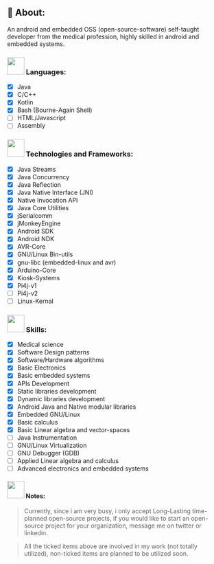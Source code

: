 ## 📌 About: 

An android and embedded OSS (open-source-software) self-taught developer from the medical profession, highly skilled in android and embedded systems.

### <img src="https://user-images.githubusercontent.com/60224159/202689902-ca1164de-930f-43b8-8517-35c9c5751d06.svg" width=40 height=40></img> Languages: 
- [x] Java
- [x] C/C++
- [x] Kotlin
- [x] Bash (Bourne-Again Shell)
- [ ] HTML/Javascript
- [ ] Assembly

### <img src="https://user-images.githubusercontent.com/60224159/202691115-3eb08563-3d7b-417f-a02c-9e2b7f2ed01b.svg" width=40 height=40></img> Technologies and Frameworks: 
- [x] Java Streams
- [x] Java Concurrency
- [x] Java Reflection
- [x] Java Native Interface (JNI)
- [x] Native Invocation API
- [x] Java Core Utilities
- [x] jSerialcomm
- [x] jMonkeyEngine
- [x] Android SDK
- [x] Android NDK
- [x] AVR-Core
- [x] GNU/Linux Bin-utils
- [x] gnu-libc (embedded-linux and avr)
- [x] Arduino-Core
- [x] Kiosk-Systems 
- [x] Pi4j-v1
- [ ] Pi4j-v2
- [ ] Linux-Kernal

### <img src="https://user-images.githubusercontent.com/60224159/202691386-fbe87724-ed6b-4736-8d57-8705b67c24f1.svg" width=40 height=40></img> Skills: 
- [x] Medical science 
- [x] Software Design patterns
- [x] Software/Hardware algorithms
- [x] Basic Electronics
- [x] Basic embedded systems
- [x] APIs Development
- [x] Static libraries development 
- [x] Dynamic libraries development
- [x] Android Java and Native modular libraries
- [x] Embedded GNU/Linux 
- [x] Basic calculus
- [x] Basic Linear algebra and vector-spaces  
- [ ] Java Instrumentation
- [ ] GNU/Linux Virtualization
- [ ] GNU Debugger (GDB)
- [ ] Applied Linear algebra and calculus
- [ ] Advanced electronics and embedded systems

#### <img src="https://user-images.githubusercontent.com/60224159/202689343-a71393c1-380f-412d-a3d8-3245bdd5a298.svg" width=40 height=40></img> Notes:
> Currently, since i am very busy, i only accept Long-Lasting time-planned open-source projects, if you would like to start an open-source project for your organization, message me on twitter or linkedin.

> All the ticked items above are involved in my work (not totally utilized), non-ticked items are planned to be utilized soon.
